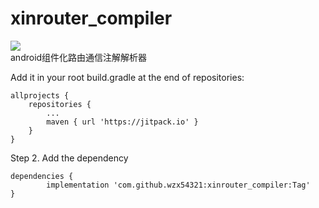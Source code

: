 # xinrouter_compiler
[![](https://jitpack.io/v/wzx54321/xinrouter_compiler.svg)](https://jitpack.io/#wzx54321/xinrouter_compiler)  
android组件化路由通信注解解析器


Add it in your root build.gradle at the end of repositories:

	allprojects {
		repositories {
			...
			maven { url 'https://jitpack.io' }
		}
	}
Step 2. Add the dependency

	dependencies {
	        implementation 'com.github.wzx54321:xinrouter_compiler:Tag'
	}
